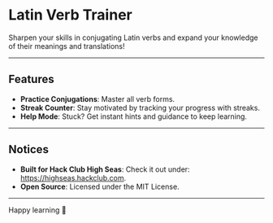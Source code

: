# Latin Verb Trainer
Sharpen your skills in conjugating Latin verbs and expand your knowledge of their meanings and translations!


---

## Features

- **Practice Conjugations**: Master all verb forms.  
- **Streak Counter**: Stay motivated by tracking your progress with streaks.   
- **Help Mode**: Stuck? Get instant hints and guidance to keep learning.

---

## Notices

- **Built for Hack Club High Seas**:  Check it out under: https://highseas.hackclub.com.  
- **Open Source**: Licensed under the MIT License.  

---

Happy learning 🌟
